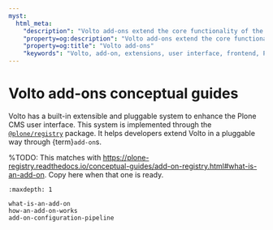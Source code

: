 ```yaml
---
myst:
  html_meta:
    "description": "Volto add-ons extend the core functionality of the Plone CMS user interface."
    "property=og:description": "Volto add-ons extend the core functionality of the Plone CMS user interface."
    "property=og:title": "Volto add-ons"
    "keywords": "Volto, add-on, extensions, user interface, frontend, Plone"
---
```


# Volto add-ons conceptual guides

Volto has a built-in extensible and pluggable system to enhance the Plone CMS user interface.
This system is implemented through the [`@plone/registry`](https://plone-registry.readthedocs.io/) package.
It helps developers extend Volto in a pluggable way through {term}`add-on`s.

%TODO: This matches with https://plone-registry.readthedocs.io/conceptual-guides/add-on-registry.html#what-is-an-add-on. Copy here when that one is ready.

```{toctree}
:maxdepth: 1

what-is-an-add-on
how-an-add-on-works
add-on-configuration-pipeline
```
